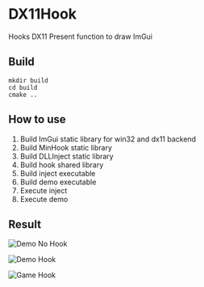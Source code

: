 # DX11Hook
Hooks DX11 Present function to draw ImGui

## Build

```
mkdir build
cd build
cmake ..
```

## How to use

1. Build ImGui static library for win32 and dx11 backend 
2. Build MinHook static library
3. Build DLLInject static library
4. Build hook shared library
5. Build inject executable
6. Build demo executable
7. Execute inject
8. Execute demo

## Result

![Demo No Hook](https://github.com/styinx/DLLInject/blob/main/demo_nohook.png)

![Demo Hook](https://github.com/styinx/DLLInject/blob/main/demo_hook.png)

![Game Hook](https://github.com/styinx/DLLInject/blob/main/game_hook.png)
